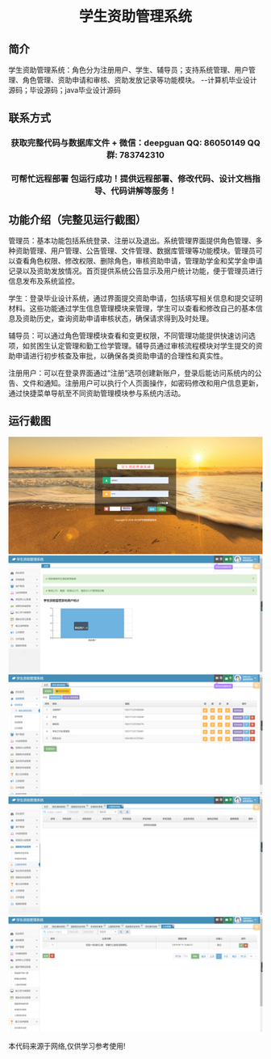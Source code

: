 <p><h1 align="center">学生资助管理系统</h1></p>

## 简介
学生资助管理系统：角色分为注册用户、学生、辅导员；支持系统管理、用户管理、角色管理、资助申请和审核、资助发放记录等功能模块。    --计算机毕业设计源码；毕设源码；java毕业设计源码


## 联系方式
<p><h3 align="center">获取完整代码与数据库文件 + 微信：deepguan QQ: 86050149 QQ群: 783742310</h3></p>
<p><h3 align="center">可帮忙远程部署 包运行成功！提供远程部署、修改代码、设计文档指导、代码讲解等服务！</h3></p>

## 功能介绍（完整见运行截图）
管理员：基本功能包括系统登录、注册以及退出。系统管理界面提供角色管理、多种资助管理、用户管理、公告管理、文件管理、数据库管理等功能模块。管理员可以查看角色权限、修改权限、删除角色，审核资助申请，管理助学金和奖学金申请记录以及资助发放情况。首页提供系统公告显示及用户统计功能，便于管理员进行信息发布及系统监控。

学生：登录毕业设计系统，通过界面提交资助申请，包括填写相关信息和提交证明材料。这些功能通过学生信息管理模块来管理，学生可以查看和修改自己的基本信息及资助历史，查询资助申请审核状态，确保请求得到及时处理。

辅导员：可以通过角色管理模块查看和变更权限，不同管理功能提供快速访问选项，如贫困生认定管理和勤工俭学管理。辅导员通过审核流程模块对学生提交的资助申请进行初步核查及审批，以确保各类资助申请的合理性和真实性。

注册用户：可以在登录界面通过“注册”选项创建新账户，登录后能访问系统内的公告、文件和通知。注册用户可以执行个人页面操作，如密码修改和用户信息更新，通过快捷菜单导航至不同资助管理模块参与系统内活动。


## 运行截图
![](imgs/588112-20220709090759822-586296448.png)
![](imgs/588112-20220709090816139-954934594.png)
![](imgs/588112-20220709090820361-575118237.png)
![](imgs/588112-20220709090824541-413904656.png)
![](imgs/588112-20220709090831450-284594394.png)

<p>本代码来源于网络,仅供学习参考使用!</p>
